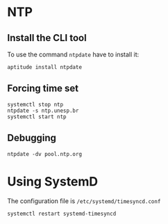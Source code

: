 
NTP
===

Install the CLI tool
--------------------

To use the command `ntpdate` have to install it:

    aptitude install ntpdate

Forcing time set
----------------

    systemctl stop ntp
    ntpdate -s ntp.unesp.br
    systemctl start ntp

Debugging
---------

    ntpdate -dv pool.ntp.org

Using SystemD
=============

The configuration file is `/etc/systemd/timesyncd.conf`

    systemctl restart systemd-timesyncd


